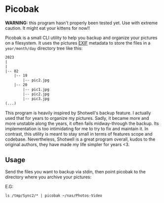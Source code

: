 # Picobak

**WARNING:** this program hasn't properly been tested yet. Use with extreme caution. It might eat your kittens for now!!

Picobak is a small CLI utility to help you backup and organize your pictures on a filesystem. It uses the pictures [EXIF](https://en.wikipedia.org/wiki/Exif) metadata to store the files in a `year/month/day` directory tree like this:

```txt
2023
|
|
|-- 02
    |-- 19
        |-- pic2.jpg
    |-- 20
        |-- pic1.jpg
        |-- pic2.jpg
        |-- pic3.jpg
(...)
```

This program is heavily inspired by Shotwell's backup feature. I actually used that for years to organize my pictures. Sadly, it became more and more unstable along the years, it often fails midway-through the backup. Its implementation is too intimidating for me to try to fix and maintain it. In contrast, this utility is meant to stay small in terms of features scope and codebase. Nevertheless, Shotwell is a great program overall, kudos to the original authors, they have made my life simpler for years <3.

## Usage

Send the files you want to backup via stdin, then point picobak to the directory where you archive your pictures:

E.G:

```txt
ls /tmp/Sync2/* | picobak ~/nas/Photos-Video
```

